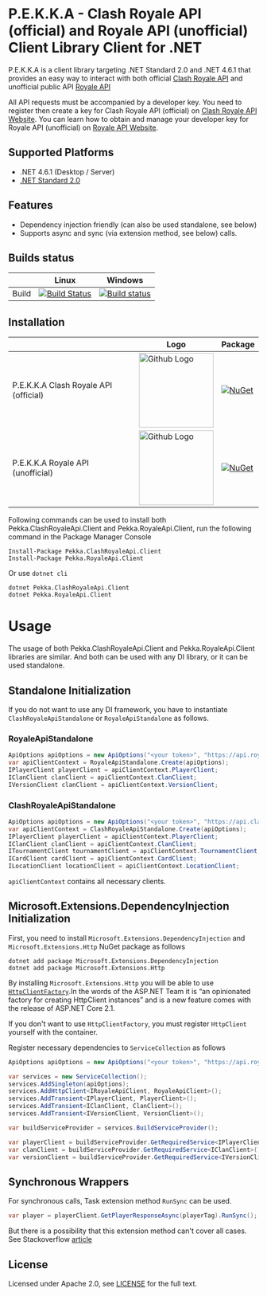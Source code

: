 # P.E.K.K.A - Clash Royale API (official) and Royale API (unofficial) Client Library Client for .NET

P.E.K.K.A is a client library targeting .NET Standard 2.0 and .NET 4.6.1 that provides an easy way to interact with both official [Clash Royale API](https://developer.clashroyale.com) and unofficial public API [Royale API](https://royaleapi.com/)

All API requests must be accompanied by a developer key. You need to register then create a key for Clash Royale API (official) on [Clash Royale API Website](https://developer.clashroyale.com). You can learn how to obtain and manage your developer key for Royale API (unofficial) on [Royale API Website](https://docs.royaleapi.com/#/authentication?id=key-management).

## Supported Platforms

* .NET 4.6.1 (Desktop / Server)
* [.NET Standard 2.0](https://docs.microsoft.com/en-us/dotnet/standard/net-standard)

## Features
* Dependency injection friendly (can also be used standalone, see below)
* Supports async and sync (via extension method, see below) calls.

## Builds status

|       | Linux | Windows |
|-------|-------|----------|
| Build | [![Build Status](https://travis-ci.org/Blind-Striker/clash-royale-client-dotnet.svg?branch=master)](https://travis-ci.org/Blind-Striker/clash-royale-client-dotnet)   | [![Build status](https://ci.appveyor.com/api/projects/status/ogciqii9ek7na1oa?svg=true)](https://ci.appveyor.com/project/Blind-Striker/clash-royale-client-dotnet)     |

## Installation

|       | Logo | Package |
|-------|-------|----------|
| P.E.K.K.A Clash Royale API (official) | <img src="https://www.codefiction.tech/assets/pekka-clash-royale-api-logo.png" width="150" height="150" title="Github Logo">    | [![NuGet](https://img.shields.io/nuget/v/Pekka.ClashRoyaleApi.Client.svg)](https://www.nuget.org/packages/RoyaleApi.Client)     |
| P.E.K.K.A Royale API (unofficial) | <img src="https://www.codefiction.tech/assets/pekka-royale-api-logo.png" width="150" height="150" title="Github Logo">     | [![NuGet](https://img.shields.io/nuget/v/Pekka.RoyaleApi.Client.svg)](https://www.nuget.org/packages/RoyaleApi.Client)    |


Following commands can be used to install both Pekka.ClashRoyaleApi.Client and Pekka.RoyaleApi.Client, run the following command in the Package Manager Console

```
Install-Package Pekka.ClashRoyaleApi.Client
Install-Package Pekka.RoyaleApi.Client
```

Or use `dotnet cli`

```
dotnet Pekka.ClashRoyaleApi.Client
dotnet Pekka.RoyaleApi.Client
```
# Usage

The usage of both Pekka.ClashRoyaleApi.Client and Pekka.RoyaleApi.Client libraries are similar. And both can be used with any DI library, or it can be used standalone.

## Standalone Initialization

If you do not want to use any DI framework, you have to instantiate `ClashRoyaleApiStandalone` or `RoyaleApiStandalone` as follows.

### RoyaleApiStandalone
```csharp
ApiOptions apiOptions = new ApiOptions("<your token>", "https://api.royaleapi.com/");
var apiClientContext = RoyaleApiStandalone.Create(apiOptions);
IPlayerClient playerClient = apiClientContext.PlayerClient;
IClanClient clanClient = apiClientContext.ClanClient;
IVersionClient clanClient = apiClientContext.VersionClient;
```

### ClashRoyaleApiStandalone
```csharp
ApiOptions apiOptions = new ApiOptions("<your token>", "https://api.clashroyale.com/v1/");
var apiClientContext = ClashRoyaleApiStandalone.Create(apiOptions);
IPlayerClient playerClient = apiClientContext.PlayerClient;
IClanClient clanClient = apiClientContext.ClanClient;
ITournamentClient tournamentClient = apiClientContext.TournamentClient;
ICardClient cardClient = apiClientContext.CardClient;
ILocationClient locationClient = apiClientContext.LocationClient;
```

`apiClientContext` contains all necessary clients.

## Microsoft.Extensions.DependencyInjection Initialization

First, you need to install `Microsoft.Extensions.DependencyInjection` and `Microsoft.Extensions.Http` NuGet package as follows

```
dotnet add package Microsoft.Extensions.DependencyInjection
dotnet add package Microsoft.Extensions.Http
```

By installing `Microsoft.Extensions.Http` you will be able to use [`HttpClientFactory`](https://www.stevejgordon.co.uk/introduction-to-httpclientfactory-aspnetcore).In the words of the ASP.NET Team it is “an opinionated factory for creating HttpClient instances” and is a new feature comes with the release of ASP.NET Core 2.1. 

If you don't want to use `HttpClientFactory`, you must register `HttpClient` yourself with the container.

Register necessary dependencies to `ServiceCollection` as follows

```csharp
ApiOptions apiOptions = new ApiOptions("<your token>", "https://api.royaleapi.com/");

var services = new ServiceCollection();
services.AddSingleton(apiOptions);
services.AddHttpClient<IRoyaleApiClient, RoyaleApiClient>();
services.AddTransient<IPlayerClient, PlayerClient>();
services.AddTransient<IClanClient, ClanClient>();
services.AddTransient<IVersionClient, VersionClient>();

var buildServiceProvider = services.BuildServiceProvider();

var playerClient = buildServiceProvider.GetRequiredService<IPlayerClient>();
var clanClient = buildServiceProvider.GetRequiredService<IClanClient>();
var versionClient = buildServiceProvider.GetRequiredService<IVersionClient>();
```

## Synchronous Wrappers

For synchronous calls, Task extension method `RunSync` can be used. 

```csharp
var player = playerClient.GetPlayerResponseAsync(playerTag).RunSync(); ;
```

But there is a possibility that this extension method can't cover all cases. See Stackoverflow [article](https://stackoverflow.com/a/25097498/1577827)

## License
Licensed under Apache 2.0, see [LICENSE](LICENSE) for the full text.
